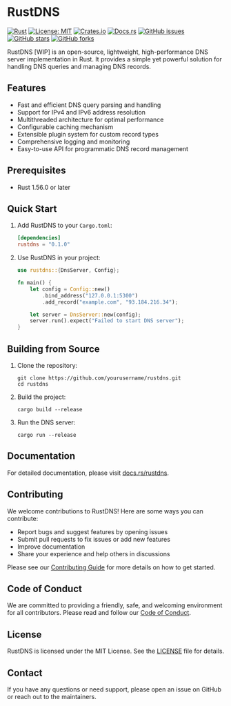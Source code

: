 # RustDNS

[![Rust](https://img.shields.io/badge/rust-%23000000.svg?style=for-the-badge&logo=rust&logoColor=white)](https://www.rust-lang.org/)
[![License: MIT](https://img.shields.io/badge/License-MIT-yellow.svg)](https://opensource.org/licenses/MIT)
[![Crates.io](https://img.shields.io/crates/v/rustdns.svg)](https://crates.io/crates/rustdns)
[![Docs.rs](https://docs.rs/rustdns/badge.svg)](https://docs.rs/rustdns)
[![GitHub issues](https://img.shields.io/github/issues/dinxsh/rdns)](https://github.com/dinxsh/rdns/issues)
[![GitHub stars](https://img.shields.io/github/stars/dinxsh/rdns)](https://github.com/dinxsh/rdns/stargazers)
[![GitHub forks](https://img.shields.io/github/forks/dinxsh/rdns)](https://github.com/dinxsh/rdns/network)

RustDNS [WIP] is an open-source, lightweight, high-performance DNS server implementation in Rust. It provides a simple yet powerful solution for handling DNS queries and managing DNS records.

## Features

- Fast and efficient DNS query parsing and handling
- Support for IPv4 and IPv6 address resolution
- Multithreaded architecture for optimal performance
- Configurable caching mechanism
- Extensible plugin system for custom record types
- Comprehensive logging and monitoring
- Easy-to-use API for programmatic DNS record management

## Prerequisites

- Rust 1.56.0 or later

## Quick Start

1. Add RustDNS to your `Cargo.toml`:
   ```toml
   [dependencies]
   rustdns = "0.1.0"
   ```

2. Use RustDNS in your project:
   ```rust
   use rustdns::{DnsServer, Config};

   fn main() {
       let config = Config::new()
           .bind_address("127.0.0.1:5300")
           .add_record("example.com", "93.184.216.34");

       let server = DnsServer::new(config);
       server.run().expect("Failed to start DNS server");
   }
   ```

## Building from Source

1. Clone the repository:
   ```
   git clone https://github.com/yourusername/rustdns.git
   cd rustdns
   ```

2. Build the project:
   ```
   cargo build --release
   ```

3. Run the DNS server:
   ```
   cargo run --release
   ```

## Documentation

For detailed documentation, please visit [docs.rs/rustdns](https://docs.rs/rustdns).

## Contributing

We welcome contributions to RustDNS! Here are some ways you can contribute:

- Report bugs and suggest features by opening issues
- Submit pull requests to fix issues or add new features
- Improve documentation
- Share your experience and help others in discussions

Please see our [Contributing Guide](CONTRIBUTING.md) for more details on how to get started.

## Code of Conduct

We are committed to providing a friendly, safe, and welcoming environment for all contributors. Please read and follow our [Code of Conduct](CODE_OF_CONDUCT.md).

## License

RustDNS is licensed under the MIT License. See the [LICENSE](LICENSE) file for details.

## Contact

If you have any questions or need support, please open an issue on GitHub or reach out to the maintainers.